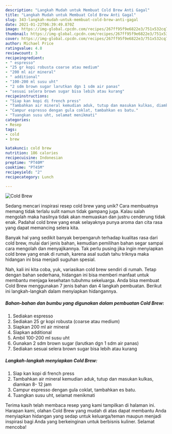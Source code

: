 ```yaml
---
description: "Langkah Mudah untuk Membuat Cold Brew Anti Gagal"
title: "Langkah Mudah untuk Membuat Cold Brew Anti Gagal"
slug: 343-langkah-mudah-untuk-membuat-cold-brew-anti-gagal
date: 2021-01-22T06:39:49.870Z
image: https://img-global.cpcdn.com/recipes/267ff95f9e6822e3/751x532cq70/cold-brew-foto-resep-utama.jpg
thumbnail: https://img-global.cpcdn.com/recipes/267ff95f9e6822e3/751x532cq70/cold-brew-foto-resep-utama.jpg
cover: https://img-global.cpcdn.com/recipes/267ff95f9e6822e3/751x532cq70/cold-brew-foto-resep-utama.jpg
author: Michael Price
ratingvalue: 4.8
reviewcount: 3
recipeingredient:
- " espresso"
- "25 gr kopi robusta coarse atau medium"
- "200 ml air mineral"
- " additional"
- "100-200 ml susu uht"
- "2 sdm brown sugar larutkan dgn 1 sdm air panas"
- "sesuai selera brown sugar bisa lebih atau kurang"
recipeinstructions:
- "Siap kan kopi di french press"
- "Tambahkan air mineral kemudian aduk, tutup dan masukan kulkas, diamkan 8- 12 jam"
- "Campur espresso dengan gula coklat, tambahkan es batu."
- "Tuangkan susu uht, selamat menikmati"
categories:
- Resep
tags:
- cold
- brew

katakunci: cold brew 
nutrition: 186 calories
recipecuisine: Indonesian
preptime: "PT40M"
cooktime: "PT45M"
recipeyield: "2"
recipecategory: Lunch

---
```



![Cold Brew](https://img-global.cpcdn.com/recipes/267ff95f9e6822e3/751x532cq70/cold-brew-foto-resep-utama.jpg)

Sedang mencari inspirasi resep cold brew yang unik? Cara membuatnya memang tidak terlalu sulit namun tidak gampang juga. Kalau salah mengolah maka hasilnya tidak akan memuaskan dan justru cenderung tidak enak. Padahal cold brew yang enak selayaknya punya aroma dan cita rasa yang dapat memancing selera kita.



Banyak hal yang sedikit banyak berpengaruh terhadap kualitas rasa dari cold brew, mulai dari jenis bahan, kemudian pemilihan bahan segar sampai cara mengolah dan menyajikannya. Tak perlu pusing jika ingin menyiapkan cold brew yang enak di rumah, karena asal sudah tahu triknya maka hidangan ini bisa menjadi suguhan spesial.


Nah, kali ini kita coba, yuk, variasikan cold brew sendiri di rumah. Tetap dengan bahan sederhana, hidangan ini bisa memberi manfaat untuk membantu menjaga kesehatan tubuhmu sekeluarga. Anda bisa membuat Cold Brew menggunakan 7 jenis bahan dan 4 langkah pembuatan. Berikut ini langkah-langkah dalam menyiapkan hidangannya.

<!--inarticleads1-->

##### Bahan-bahan dan bumbu yang digunakan dalam pembuatan Cold Brew:

1. Sediakan  espresso
1. Sediakan 25 gr kopi robusta (coarse atau medium)
1. Siapkan 200 ml air mineral
1. Siapkan  additional
1. Ambil 100-200 ml susu uht
1. Gunakan 2 sdm brown sugar (larutkan dgn 1 sdm air panas)
1. Sediakan sesuai selera brown sugar bisa lebih atau kurang




<!--inarticleads2-->

##### Langkah-langkah menyiapkan Cold Brew:

1. Siap kan kopi di french press
1. Tambahkan air mineral kemudian aduk, tutup dan masukan kulkas, diamkan 8- 12 jam
1. Campur espresso dengan gula coklat, tambahkan es batu.
1. Tuangkan susu uht, selamat menikmati




Terima kasih telah membaca resep yang kami tampilkan di halaman ini. Harapan kami, olahan Cold Brew yang mudah di atas dapat membantu Anda menyiapkan hidangan yang sedap untuk keluarga/teman maupun menjadi inspirasi bagi Anda yang berkeinginan untuk berbisnis kuliner. Selamat mencoba!
